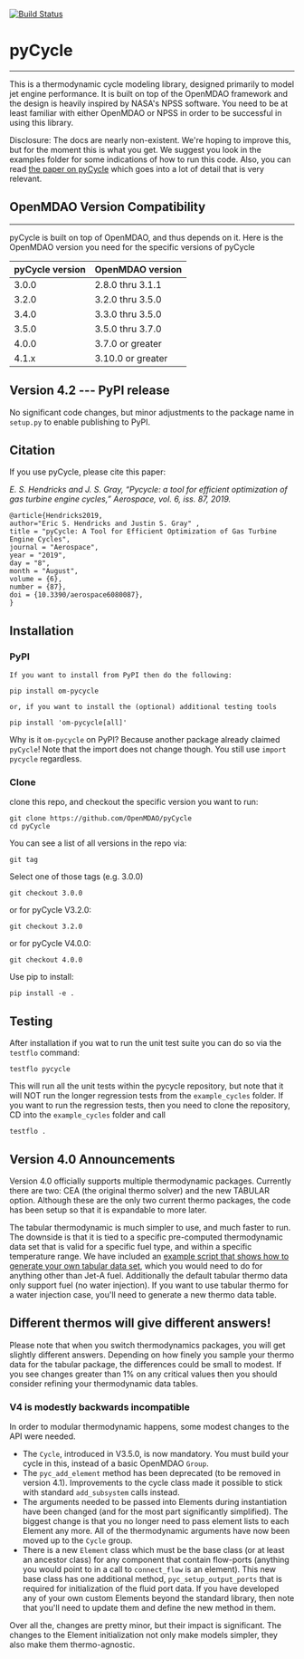 [![Build Status](https://travis-ci.org/OpenMDAO/pyCycle.svg?branch=master)](https://travis-ci.org/OpenMDAO/pyCycle)

# pyCycle
--------------

This is a thermodynamic cycle modeling library, designed primarily to model jet engine performance.
It is built on top of the OpenMDAO framework and the design is heavily inspired by NASA's NPSS software.
You need to be at least familiar with either OpenMDAO or NPSS in order to be successful in using this library.

Disclosure: The docs are nearly non-existent. We're hoping to improve this, but for the moment this is what you get.
We suggest you look in the examples folder for some indications of how to run this code.
Also, you can read [the paper on pyCycle](https://www.mdpi.com/2226-4310/6/8/87/pdf) which goes into a lot of detail that is very relevant.

## OpenMDAO Version Compatibility
----------------------------------
pyCycle is built on top of OpenMDAO, and thus depends on it.
Here is the OpenMDAO version you need for the specific versions of pyCycle

| pyCycle version  | OpenMDAO version  |
| -----------------| ----------------  |
| 3.0.0            | 2.8.0 thru 3.1.1  |
| 3.2.0            | 3.2.0 thru 3.5.0  |
| 3.4.0            | 3.3.0 thru 3.5.0  |
| 3.5.0            | 3.5.0 thru 3.7.0  |
| 4.0.0            | 3.7.0 or greater  |
| 4.1.x            | 3.10.0 or greater |

## Version 4.2 --- PyPI release
No significant code changes, but minor adjustments to the package name in `setup.py` to enable publishing to PyPI. 

## Citation

If you use pyCycle, please cite this paper:

*E. S. Hendricks and J. S. Gray, “Pycycle: a tool for efficient optimization of gas turbine engine cycles,” Aerospace, vol. 6, iss. 87, 2019.*

    @article{Hendricks2019,
    author="Eric S. Hendricks and Justin S. Gray" ,
    title = "pyCycle: A Tool for Efficient Optimization of Gas Turbine Engine Cycles",
    journal = "Aerospace",
    year = "2019",
    day = "8",
    month = "August",
    volume = {6},
    number = {87},
    doi = {10.3390/aerospace6080087},
    }

## Installation

### PyPI

    If you want to install from PyPI then do the following:

    pip install om-pycycle

    or, if you want to install the (optional) additional testing tools

    pip install 'om-pycycle[all]'

Why is it `om-pycycle` on PyPI? 
Because another package already claimed `pyCycle`! 
Note that the import does not change though. 
You still use `import pycycle` regardless.


### Clone

clone this repo, and checkout the specific version you want to run:

    git clone https://github.com/OpenMDAO/pyCycle
    cd pyCycle

You can see a list of all versions in the repo via:

    git tag

Select one of those tags (e.g. 3.0.0)

    git checkout 3.0.0

or for pyCycle V3.2.0:

    git checkout 3.2.0

or for pyCycle V4.0.0:

    git checkout 4.0.0

Use pip to install:

    pip install -e .


## Testing

After installation if you wat to run the unit test suite you can do so via the `testflo` command:

    testflo pycycle

This will run all the unit tests within the pycycle repository, but note that it will NOT run the longer regression tests from the
`example_cycles` folder.
If you want to run the regression tests, then you need to clone the repository, CD into the `example_cycles` folder and call

    testflo .


## Version 4.0 Announcements
Version 4.0 officially supports multiple thermodynamic packages.
Currently there are two: CEA (the original thermo solver) and the new TABULAR option.
Although these are the only two current thermo packages, the code has been setup so that it is expandable to more later.

The tabular thermodynamic is much simpler to use, and much faster to run.
The downside is that it is tied to a specific pre-computed thermodynamic data set that is valid for a specific fuel type, and within a specific temperature range.
We have included an [example script that shows how to generate your own tabular data set](example_cycles/tab_thermo_data_generator.py), which you would need to do for anything other than Jet-A fuel.
Additionally the default tabular thermo data only support fuel (no water injection).
If you want to use tabular thermo for a water injection case, you'll need to generate a new thermo data table.

## Different thermos will give different answers!
Please note that when you switch thermodynamics packages, you will get slightly different answers.
Depending on how finely you sample your thermo data for the tabular package, the differences could be small to modest.
If you see changes greater than 1% on any critical values then you should consider refining your thermodynamic data tables.

### V4 is modestly backwards incompatible
In order to modular thermodynamic happens, some modest changes to the API were needed.

- The `Cycle`, introduced in V3.5.0, is now mandatory. You must build your cycle in this, instead of a basic OpenMDAO `Group`.
- The `pyc_add_element` method has been deprecated (to be removed in version 4.1).
  Improvements to the cycle class made it possible to stick with standard `add_subsystem` calls instead.
- The arguments needed to be passed into Elements during instantiation have been changed (and for the most part significantly simplified).
  The biggest change is that you no longer need to pass element lists to each Element any more. All of the thermodynamic arguments have now been moved up to the `Cycle` group.
- There is a new `Element` class which must be the base class (or at least an ancestor class) for any component that contain flow-ports (anything you would point to in a call to `connect_flow` is an element).
  This new base class has one additional method, `pyc_setup_output_ports` that is required for initialization of the fluid port data.
  If you have developed any of your own custom Elements beyond the standard library, then note that you'll need to update them and define the new method in them.


Over all the, changes are pretty minor, but their impact is significant.
The changes to the Element initialization not only make models simpler,
they also make them thermo-agnostic.